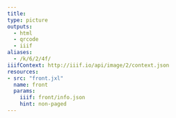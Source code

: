 ```yaml
---
title:
type: picture
outputs:
  - html
  - qrcode
  - iiif
aliases:
  - /k/6/2/4f/
iiifContext: http://iiif.io/api/image/2/context.json
resources:
- src: "front.jxl"
  name: front
  params:
    iiif: front/info.json
    hint: non-paged
---
```


